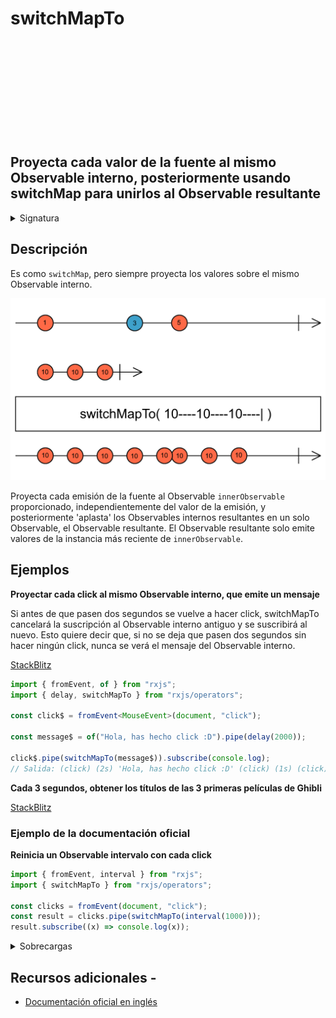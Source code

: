 <div class="page-heading">

# switchMapTo

<a target="_blank" href="https://github.com/ReactiveX/rxjs/blob/master/src/internal/operators/switchMapTo.ts">
<svg>
  <use xlink:href="/assets/icons/github.svg#github"></use>
</svg>
</a>
</div>

<h2 class="subtitle"> Proyecta cada valor de la fuente al mismo Observable interno, posteriormente usando switchMap para unirlos al Observable resultante
</h2>

<details>
<summary>Signatura</summary>

### Firma

`switchMapTo<T, I, R>(innerObservable: any, resultSelector?: (outerValue: T, innerValue: I, outerIndex: number, innerIndex: number) => R): OperatorFunction<T, I | R>`

### Parámetros

<table>
<tr><td>innerObservable</td><td>Un Observable que reemplaza cada valor emitido por el Observable fuente.</td></tr>
<tr><td>resultSelector</td><td>Opcional. El valor por defecto es <code>undefined</code>.
Tipo: <code>(outerValue: T, innerValue: I, outerIndex: number, innerIndex: number) => R</code>.</td></tr>
</table>

### Retorna

`OperatorFunction<T, I | R>`: Un Observable que emite elementos del `innerObservable` cada vez que el Observable fuente emite un valor. Se obtienen los valores del Observable interno más reciente.

</details>

## Descripción

Es como `switchMap`, pero siempre proyecta los valores sobre el mismo Observable interno.

<img src="assets/images/marble-diagrams/transformation/switchMapTo.png" alt="Diagrama de canicas del operador switchMapTo">

Proyecta cada emisión de la fuente al Observable `innerObservable` proporcionado, independientemente del valor de la emisión, y posteriormente 'aplasta' los Observables internos resultantes en un solo Observable, el Observable resultante. El Observable resultante solo emite valores de la instancia más reciente de `innerObservable`.

## Ejemplos

**Proyectar cada click al mismo Observable interno, que emite un mensaje**

Si antes de que pasen dos segundos se vuelve a hacer click, switchMapTo cancelará la suscripción al Observable interno antiguo y se suscribirá al nuevo. Esto quiere decir que, si no se deja que pasen dos segundos sin hacer ningún click, nunca se verá el mensaje del Observable interno.

<a target="_blank" href="https://stackblitz.com/edit/rxjs-switchmapto-1?file=index.ts">StackBlitz</a>

```typescript
import { fromEvent, of } from "rxjs";
import { delay, switchMapTo } from "rxjs/operators";

const click$ = fromEvent<MouseEvent>(document, "click");

const message$ = of("Hola, has hecho click :D").pipe(delay(2000));

click$.pipe(switchMapTo(message$)).subscribe(console.log);
// Salida: (click) (2s) 'Hola, has hecho click :D' (click) (1s) (click) (2s) 'Hola, has hecho click :D'...
```

**Cada 3 segundos, obtener los títulos de las 3 primeras películas de Ghibli**

<a target="_blank" href="https://stackblitz.com/edit/rxjs-switchmapto-2?file=index.ts">StackBlitz</a>

<!-- TODO example -->

### Ejemplo de la documentación oficial

**Reinicia un Observable intervalo con cada click**

```javascript
import { fromEvent, interval } from "rxjs";
import { switchMapTo } from "rxjs/operators";

const clicks = fromEvent(document, "click");
const result = clicks.pipe(switchMapTo(interval(1000)));
result.subscribe((x) => console.log(x));
```

<details>
<summary>Sobrecargas</summary>
<div class="overload-container">

<div class="overload-section">

### Firma

`switchMapTo(observable: any): OperatorFunction<any, R>`

### Parámetros

<table>
<tr><td>observable</td><td>Tipo: <code>any</code>.</td></tr>
</table>

### Retorna

`OperatorFunction<any, R>`

</div>

<div class="overload-section">

### Firma

`switchMapTo(observable: any, resultSelector: undefined): OperatorFunction<T, R>`

### Parámetros

<table>
<tr><td>observable</td><td>Tipo: <code>any</code>.</td></tr>
<tr><td>resultSelector</td><td>Tipo: <code>undefined</code>.</td></tr>
</table>

### Retorna

`OperatorFunction<T, R>`

</div>

<div class="overload-section">

### Firma

`switchMapTo(observable: any, resultSelector: (outerValue: T, innerValue: I, outerIndex: number, innerIndex: number) => R): OperatorFunction<T, R>`

### Parámetros

<table>
<tr><td>observable</td><td>Tipo: <code>any</code>.</td></tr>
<tr><td>resultSelector</td><td>Tipo: <code>(outerValue: T, innerValue: I, outerIndex: number, innerIndex: number) => R</code>.</td></tr>
</table>

### Retorna

`OperatorFunction<T, R>`

</div>

</div>
</details>

## Recursos adicionales -

- <a target="_blank" href="https://rxjs.dev/api/operators/switchMapTo">Documentación oficial en inglés</a>
